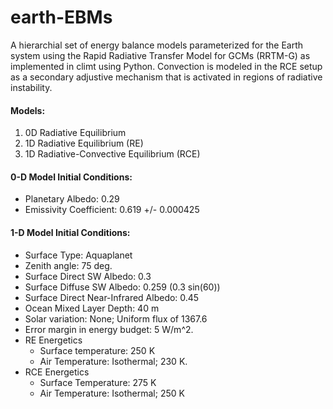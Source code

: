 # earth-EBMs
A hierarchial set of energy balance models parameterized for the Earth system using the Rapid Radiative Transfer Model for GCMs (RRTM-G) as implemented in climt using Python. Convection is modeled in the RCE setup as a secondary adjustive mechanism that is activated in regions of radiative instability.

#### Models:

1) 0D Radiative Equilibrium   
2) 1D Radiative Equilibrium (RE)
3) 1D Radiative-Convective Equilibrium (RCE)

#### 0-D Model Initial Conditions:
- Planetary Albedo: 0.29
- Emissivity Coefficient: 0.619 +/- 0.000425

#### 1-D Model Initial Conditions:
- Surface Type: Aquaplanet
- Zenith angle: 75 deg.
- Surface Direct SW Albedo: 0.3
- Surface Diffuse SW Albedo: 0.259 (0.3 sin(60))
- Surface Direct Near-Infrared Albedo: 0.45
- Ocean Mixed Layer Depth: 40 m
- Solar variation: None; Uniform flux of 1367.6
- Error margin in energy budget: 5 W/m^2.
- RE Energetics
  - Surface temperature: 250 K
  - Air Temperature: Isothermal; 230 K.
- RCE Energetics
  - Surface Temperature: 275 K
  - Air Temperature: Isothermal; 250 K  
